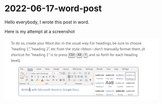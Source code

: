 # 2022-06-17-word-post

Hello everybody, I wrote this post in word.

Here is my attempt at a screenshot

![](/images/2022-06-17-word-post/media/image1.png)
